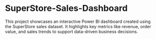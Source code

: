 # SuperStore-Sales-Dashboard
This project showcases an interactive Power BI dashboard created using the SuperStore sales dataset. It highlights key metrics like revenue, order value, and sales trends to support data-driven business decisions.

